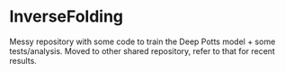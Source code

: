 # InverseFolding

Messy repository with some code to train the Deep Potts model + some tests/analysis. Moved to other shared repository, refer to that for recent results. 
